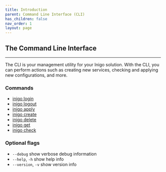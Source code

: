 ```yaml
---
title: Introduction
parent: Command Line Interface (CLI)
has_children: false
nav_order: 1
layout: page
---
```


## The Command Line Interface
---
The CLI is your management utility for your Inigo solution. With the CLI, you can perform actions such as creating new services, checking and applying new configurations, and more.

### Commands
- [inigo login](/commands/login.html)
- [inigo logout](/commands/logout.html)
- [inigo apply](/commands/apply.html)
- [inigo create](/commands/create.html)
- [inigo delete](/commands/delete.html)
- [inigo get](/commands/get.html)
- [inigo check](commands/check.html)

### Optional flags
* `--debug`
show verbose debug information
* `--help`, `-h`
show help info
* `--version`, `-v`
show version info
